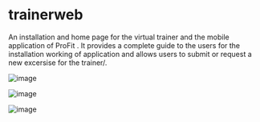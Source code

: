 # trainerweb

An installation and home page for the virtual trainer and the mobile application of ProFit . It provides a complete guide to the users for the installation working of application and allows users to submit or request a new excersise for the trainer/.

![image](https://user-images.githubusercontent.com/59261973/155734041-a0c6813e-3a12-4267-8e6d-51ee3d48c955.png)

![image](https://user-images.githubusercontent.com/59261973/155734196-cc671730-84fe-4c6a-9f48-83bb64c976f6.png)

![image](https://user-images.githubusercontent.com/59261973/155734320-8edb2c94-7dd6-47d8-954e-a3b31a7ed36d.png)
